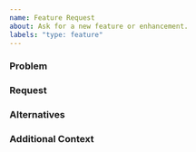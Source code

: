 ```yaml
---
name: Feature Request
about: Ask for a new feature or enhancement.
labels: "type: feature"
---
```


### Problem

<!--
Describe the problem your feature/enhancement request is related to.
-->

### Request

<!--
Describe your requested feature/enhancement and how it solves your problem.
-->

### Alternatives

<!--
Describe any alternative solutions you have considered to solve your problem.
-->

### Additional Context

<!-- If applicable, add additional context or screenshots here. -->
